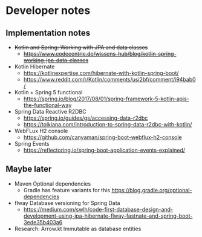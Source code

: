 # Developer notes

## Implementation notes

- ~~Kotlin and Spring: Working with JPA and data classes~~
  - ~~https://www.codecentric.de/wissens-hub/blog/kotlin-spring-working-jpa-data-classes~~
- Kotlin Hibernate
  - https://kotlinexpertise.com/hibernate-with-kotlin-spring-boot/
  - https://www.reddit.com/r/Kotlin/comments/usi2bf/comment/i94bab0/
- Kotlin + Spring 5 functional
  - https://spring.io/blog/2017/08/01/spring-framework-5-kotlin-apis-the-functional-way
- Spring Data Reactive R2DBC
  - https://spring.io/guides/gs/accessing-data-r2dbc
  - https://tolkiana.com/introduction-to-spring-data-r2dbc-with-kotlin/
- WebFLux H2 console
  - https://github.com/canyaman/spring-boot-webflux-h2-console
- Spring Events
  - https://reflectoring.io/spring-boot-application-events-explained/

## Maybe later

- Maven Optional dependencies
  - Gradle has feature variants for this https://blog.gradle.org/optional-dependencies
- flway Database versioning for Spring Data
  - https://medium.com/swlh/code-first-database-design-and-development-using-jpa-hibernate-flway-fastnate-and-spring-boot-3ede35b403a6
- Research: Arrow.kt Immutable as database entities
